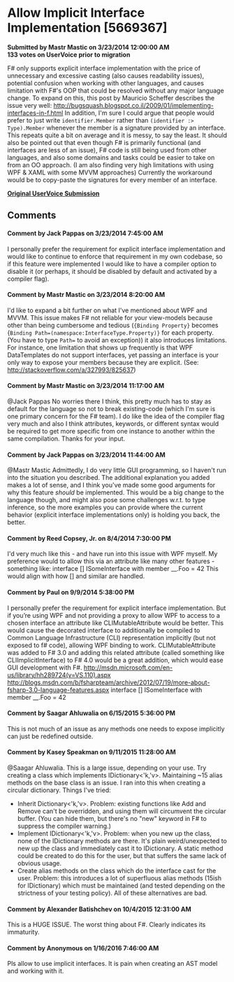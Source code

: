 # Allow Implicit Interface Implementation [5669367] #

**Submitted by Mastr Mastic on 3/23/2014 12:00:00 AM**  
**133 votes on UserVoice prior to migration**  

F# only supports explicit interface implementation with the price of unnecessary and excessive casting (also causes readability issues), potential confusion when working with other languages, and causes limitation with F#'s OOP that could be resolved without any major language change.
To expand on this, this post by Mauricio Scheffer describes the issue very well: http://bugsquash.blogspot.co.il/2009/01/implementing-interfaces-in-f.html
In addition, I'm sure I could argue that people would prefer to just write `identifier.Member` rather than `(identifier :> Type).Member` whenever the member is a signature provided by an interface.
This repeats quite a bit on average and it is messy, to say the least.
It should also be pointed out that even though F# is primarily functional (and interfaces are less of an issue), F# code is still being used from other languages, and also some domains and tasks could be easier to take on from an OO approach.
(I am also finding very high limitations with using WPF & XAML with some MVVM approaches)
Currently the workaround would be to copy-paste the signatures for every member of an interface.



**[Original UserVoice Submission](https://fslang.uservoice.com/forums/245727-f-language/suggestions/5669367)**


## Comments ##


#### Comment by Jack Pappas on 3/23/2014 7:45:00 AM ####
I personally prefer the requirement for explicit interface implementation and would like to continue to enforce that requirement in my own codebase, so if this feature were implemented I would like to have a compiler option to disable it (or perhaps, it should be disabled by default and activated by a compiler flag).


#### Comment by Mastr Mastic on 3/23/2014 8:20:00 AM ####
I'd like to expand a bit further on what I've mentioned about WPF and MVVM.
This issue makes F# not reliable for your view-models because other than being cumbersome and tedious (`{Binding Property}` becomes {`Binding Path=(namespace:InterfaceType.Property)}` for each property.
(You have to type `Path=` to avoid an exception)) it also introduces limitations.
For instance, one limitation that shows up frequently is that WPF DataTemplates do not support interfaces, yet passing an interface is your only way to expose your members because they are explicit.
(See: http://stackoverflow.com/a/327993/825637)


#### Comment by Mastr Mastic on 3/23/2014 11:17:00 AM ####
@Jack Pappas No worries there I think, this pretty much has to stay as default for the language so not to break existing-code (which I'm sure is one primary concern for the F# team).
I do like the idea of the compiler flag very much and also I think attributes, keywords, or different syntax would be required to get more specific from one instance to another within the same compilation.
Thanks for your input.


#### Comment by Jack Pappas on 3/23/2014 11:44:00 AM ####
@Mastr Mastic Admittedly, I do very little GUI programming, so I haven't run into the situation you described. The additional explanation you added makes a lot of sense, and I think you've made some good arguments for why this feature *should* be implemented. This would be a big change to the language though, and might also pose some challenges w.r.t. to type inference, so the more examples you can provide where the current behavior (explicit interface implementations only) is holding you back, the better.


#### Comment by Reed Copsey, Jr. on 8/4/2014 7:30:00 PM ####
I'd very much like this - and have run into this issue with WPF myself.
My preference would to allow this via an attribute like many other features - something like:
interface [<ImplicitInterface>] ISomeInterface with
member __.Foo = 42
This would align with how [<AbstractClass>] and similar are handled.


#### Comment by Paul on 9/9/2014 5:38:00 PM ####
I personally prefer the requirement for explicit interface implementation. But if you’re using WPF and not providing a proxy to allow WPF to access to a chosen interface an attribute like CLIMutableAttribute would be better. This would cause the decorated interface to additionally be compiled to Common Language Infrastructure (CLI) representation implicitly (but not exposed to f# code), allowing WPF binding to work. CLIMutableAttribute was added to F# 3.0 and adding this related attribute (called something like CLIImplicitInterface) to F# 4.0 would be a great addition, which would ease GUI development with F#.
http://msdn.microsoft.com/en-us/library/hh289724(v=VS.110).aspx
http://blogs.msdn.com/b/fsharpteam/archive/2012/07/19/more-about-fsharp-3.0-language-features.aspx
interface [<CLIImplicitInterface>] ISomeInterface with
member __.Foo = 42


#### Comment by Saagar Ahluwalia on 6/15/2015 5:36:00 PM ####
This is not much of an issue as any methods one needs to expose implicitly can just be redefined outside.


#### Comment by Kasey Speakman on 9/11/2015 11:28:00 AM ####
@Saagar Ahluwalia. This is a large issue, depending on your use. Try creating a class which implements IDictionary<'k,'v>. Maintaining ~15 alias methods on the base class is an issue.
I ran into this when creating a circular dictionary. Things I've tried:
- Inherit Dictionary<'k,'v>. Problem: existing functions like Add and Remove can't be overridden, and using them will circumvent the circular buffer. (You can hide them, but there's no "new" keyword in F# to suppress the compiler warning.)
- Implement IDictionary<'k,'v>. Problem: when you new up the class, none of the IDictionary methods are there. It's plain weird/unexpected to new up the class and immediately cast it to IDictionary. A static method could be created to do this for the user, but that suffers the same lack of obvious usage.
- Create alias methods on the class which do the interface cast for the user. Problem: this introduces a lot of superfluous alias methods (15ish for IDictionary) which must be maintained (and tested depending on the strictness of your testing policy).
All of these alternatives are bad.


#### Comment by Alexander Batishchev on 10/4/2015 12:31:00 AM ####
This is a HUGE ISSUE. The worst thing about F#. Clearly indicates its immaturity.


#### Comment by Anonymous on 1/16/2016 7:46:00 AM ####
Pls allow to use implicit interfaces. It is pain when creating an AST model and working with it.

